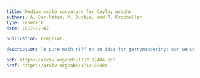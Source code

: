 ```yaml
---
title: Medium-scale curvature for Cayley graphs
authors: A. Bar-Natan, M. Duchin, and R. Kropholler
type: research
date: 2017-12-07

publication: Preprint.

description: "A pure math riff on an idea for gerrymandering: can we use Ricci curvature to detect natural clusters in the dual         graphs of states and other jurisdictions?"

pdf: https://arxiv.org/pdf/1712.02484.pdf
href: https://arxiv.org/abs/1712.02484
---
```

